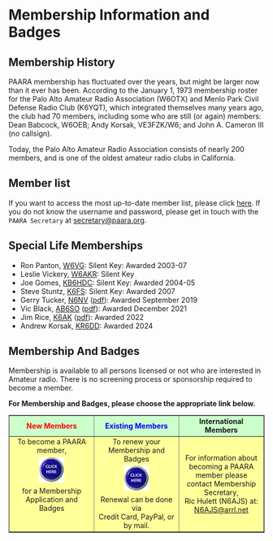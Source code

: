 # Membership Information and Badges

## Membership History

PAARA membership has fluctuated over the years, but might be larger now than it ever has been. According to the January 1, 1973 membership roster for the Palo Alto Amateur Radio Association (W6OTX) and Menlo Park Civil Defense Radio Club (K6YQT), which integrated themselves many years ago, the club had 70 members, including some who are still (or again) members: Dean Babcock, W6OEB; Andy Korsak, VE3FZK/W6; and John A. Cameron III (no callsign).

Today, the Palo Alto Amateur Radio Association consists of nearly 200 members, and is one of the oldest amateur radio clubs in California.

## Member list

If you want to access the most up-to-date member list, please click [here](https://forms.gle/59r9LmEgWiwoJ7TBA). If you do not know the username and password, please get in touch with the `PAARA Secretary` at <secretary@paara.org>.


## Special Life Memberships

* Ron Panton, [W6VG](https://www.qrz.com/db/W6VG): Silent Key: Awarded 2003-07
* Leslie Vickery, [W6AKR](https://www.qrz.com/db/W6AKR): Silent Key
* Joe Gomes, [KB6HDC](https://www.qrz.com/db/KB6HDC): Silent Key: Awarded 2004-05
* Steve Stuntz, [K6FS](https://www.qrz.com/db/K6FS): Silent Key: Awarded 2007
* Gerry Tucker, [N6NV](https://www.qrz.com/db/N6NV) ([pdf](/membership/Gerry_proclamantion_3.pdf)): Awarded September 2019
* Vic Black, [AB6SO](https://www.qrz.com/db/AB6SO) ([pdf](/membership/Vic_Black_certificate.pdf)): Awarded December 2021
* Jim Rice, [K6AK](https://www.qrz.com/db/K6AK) ([pdf](/membership/Jim_Rice_proclamation2.pdf)): Awarded 2022
* Andrew Korsak, [KR6DD](https://www.qrz.com/db/KR6DD): Awarded 2024

## Membership And Badges

Membership is available to all persons licensed or not who are interested in Amateur radio. There is no screening process or sponsorship required to become a member.

**For Membership and Badges, please choose the appropriate link below.**

<table align="center" border="1" cellpadding="0" cellspacing="0" style="border-collapse:collapse" width="640">
	<tbody>
		<tr>
			<td bgcolor="#CCFFCC" height="30">
			<div align="center"><span style="color:red;font-weight:bold;">New Members</span></div>
			</td>
			<td bgcolor="#CCFFCC">
			<div align="center"><span style="color:blue;font-weight:bold;">Existing Members</span></div>
			</td>
			<td bgcolor="#CCFFCC">
			<div align="center"><span style="font-weight:bold;">International Members</span></div>
			</td>
		</tr>
		<tr>
			<td bgcolor="#FFFF99" valign="top" width="33%">
			<div align="center"><span>To become a PAARA member,</span><br />
			<a href="/membership/new.html"><img border="0" height="50" src="/images/clickhere-70.png" vspace="5" width="50" alt="button" /></a><br />
			<span class="tahoma-14">for a Membership Application and Badges</span></div>
			</td>
			<td bgcolor="#FFFF99" valign="top" width="33%">
			<div align="center"><span>To renew your Membership and Badges</span><br />
			<a href="/membership/current.html"><img border="0" height="50" src="/images/clickhere-70.png" vspace="5" width="50" alt="button" /></a><br />
			<span class="tahoma-14">Renewal can be done via<br />
			Credit Card, PayPal, or by mail.</span></div>
			</td>
			<td bgcolor="#FFFF99" valign="middle" width="33%">
			<div align="center"><span>For information about becoming a PAARA member please contact Membership Secretary, </span><br />
			<span class="color:blue">Ric Hulett (N6AJS) at:<br />
			<a href="mailto:N6AJS@arrl.net">N6AJS@arrl.net</a></span></div>
			</td>
		</tr>
	</tbody>
</table>
